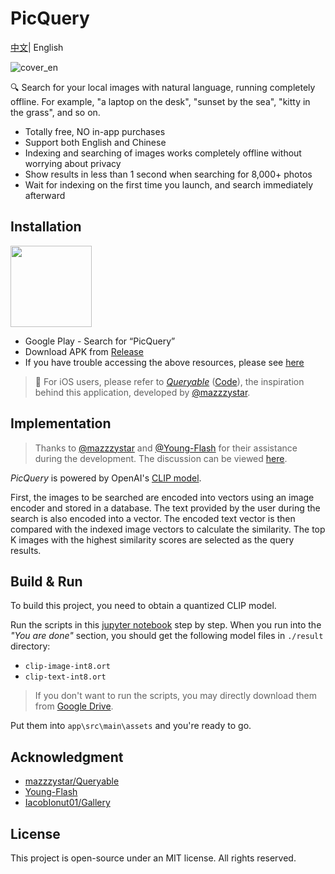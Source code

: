 # PicQuery

[中文](README_zh.md)| English

![cover_en](assets/cover_en.jpg)

🔍 Search for your local images with natural language, running completely offline. For example, "a laptop on the desk", "sunset by the sea", "kitty in the grass", and so on.

- Totally free, NO in-app purchases
- Support both English and Chinese
- Indexing and searching of images works completely offline without worrying about privacy
- Show results in less than 1 second when searching for 8,000+ photos
- Wait for indexing on the first time you launch, and search immediately afterward

## Installation

<a href='https://play.google.com/store/apps/details?id=me.grey.picquery&pcampaignid=pcampaignidMKT-Other-global-all-co-prtnr-py-PartBadge-Mar2515-1'><img style="width:130px" src='./assets/google-play-badge-en.png'/></a>

- Google Play - Search for “PicQuery”
- Download APK from [Release](https://github.com/greyovo/PicQuery/releases)
- If you have trouble accessing the above resources, please see [here](README_zh.md##其他方式)

> 🍎 For iOS users, please refer to _[Queryable](https://apps.apple.com/us/app/queryable-find-photo-by-text/id1661598353)_ ([Code](https://github.com/mazzzystar/Queryable)), the inspiration behind this application, developed by [@mazzzystar](https://github.com/mazzzystar/Queryable).

## Implementation

> Thanks to [@mazzzystar](https://github.com/mazzzystar) and [@Young-Flash](https://github.com/Young-Flash) for their assistance during the development. The discussion can be viewed [here](https://github.com/mazzzystar/Queryable/issues/12).

_PicQuery_ is powered by OpenAI's [CLIP model](https://github.com/openai/CLIP).

First, the images to be searched are encoded into vectors using an image encoder and stored in a database. The text provided by the user during the search is also encoded into a vector. The encoded text vector is then compared with the indexed image vectors to calculate the similarity. The top K images with the highest similarity scores are selected as the query results.

## Build & Run

To build this project, you need to obtain a quantized CLIP model.

Run the scripts in this [jupyter notebook](https://colab.research.google.com/drive/1bW1aMg0er1T4aOcU5pCNYVgmVzBJ4-x4#scrollTo=hPscj2wlZlHb) step by step. When you run into the _"You are done"_ section, you should get the following model files in `./result ` directory:

- `clip-image-int8.ort`
- `clip-text-int8.ort`

> If you don't want to run the scripts, you may directly download them from [Google Drive](https://drive.google.com/drive/folders/1VHgEvYyKsiVte8-lywD8qS8SfgcvMc3z?usp=drive_link).

Put them into `app\src\main\assets` and you're ready to go.

## Acknowledgment

- [mazzzystar/Queryable](https://github.com/mazzzystar/Queryable)
- [Young-Flash](https://github.com/Young-Flash)
- [IacobIonut01/Gallery](https://github.com/IacobIonut01/Gallery)

## License

This project is open-source under an MIT license. All rights reserved.
